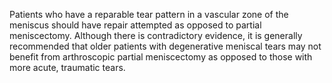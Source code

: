 Patients who have a reparable tear pattern in a vascular zone of the meniscus should have repair attempted as opposed to partial meniscectomy. Although there is contradictory evidence, it is generally recommended that older patients with degenerative meniscal tears may not benefit from arthroscopic partial meniscectomy as opposed to those with more acute, traumatic tears.